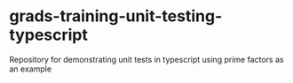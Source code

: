# grads-training-unit-testing-typescript

Repository for demonstrating unit tests in typescript using prime factors as an example
